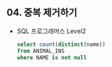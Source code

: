 ## 04. 중복 제거하기

- SQL 프로그래머스 Level2

  

  ```sql
  select count(distinct(name))
  from ANIMAL_INS
  where NAME is not null
  ```

  